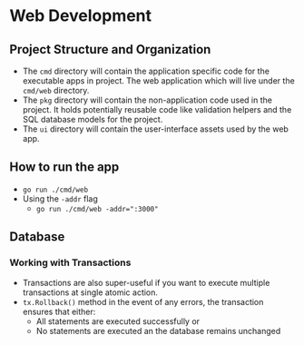 # Web Development

## Project Structure and Organization
- The `cmd` directory will contain the application specific code for the executable apps in project. The web application which will live under the `cmd/web` directory.
- The `pkg` directory will contain the non-application code used in the project. It holds potentially reusable code like validation helpers and the SQL database models for the project.
- The `ui` directory will contain the user-interface assets used by the web app.

## How to run the app
- `go run ./cmd/web`
- Using the `-addr` flag
  - `go run ./cmd/web -addr=":3000"`

## Database
### Working with Transactions
- Transactions are also super-useful if you want to execute multiple transactions at single atomic action.
- `tx.Rollback()` method in the event of any errors, the transaction ensures that either:
  - All statements are executed successfully or
  - No statements are executed an the database remains unchanged